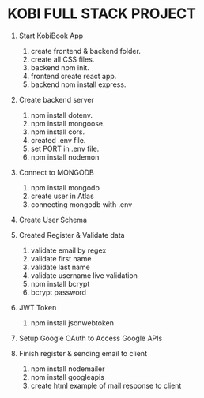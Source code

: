 # KOBI FULL STACK PROJECT 


1. Start KobiBook App 

   1. create frontend & backend folder.
   2. create all CSS files.
   3. backend npm init.
   4. frontend create react app.
   5. backend npm install express.



2. Create backend server

   1. npm install dotenv.
   2. npm install mongoose.
   3. npm install cors.
   4. created .env file.
   5. set PORT in .env file.
   6. npm install nodemon
   

3. Connect to MONGODB

   1. npm install mongodb
   2. create user in Atlas
   3. connecting mongodb with .env

4. Create User Schema 

5. Created Register & Validate data

   1. validate email by regex
   2. validate first name
   3. validate last name
   4. validate username live validation
   5. npm install bcrypt 
   6. bcrypt password

6. JWT Token

   1. npm install jsonwebtoken


7. Setup Google OAuth to Access Google APIs

8. Finish register & sending email to client

   1. npm install nodemailer
   2. nom install googleapis
   3. create html example of mail response to client

